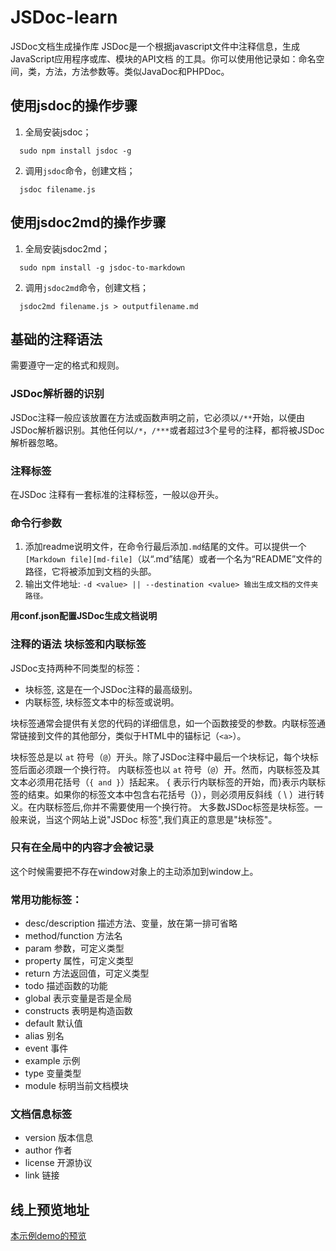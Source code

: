 # JSDoc-learn
JSDoc文档生成操作库
JSDoc是一个根据javascript文件中注释信息，生成JavaScript应用程序或库、模块的API文档 的工具。你可以使用他记录如：命名空间，类，方法，方法参数等。类似JavaDoc和PHPDoc。

## 使用jsdoc的操作步骤

1. 全局安装jsdoc；
```
  sudo npm install jsdoc -g
```
2. 调用`jsdoc`命令，创建文档；
```
  jsdoc filename.js
```

## 使用jsdoc2md的操作步骤

1. 全局安装jsdoc2md；
```
  sudo npm install -g jsdoc-to-markdown
```
2. 调用`jsdoc2md`命令，创建文档；
```
  jsdoc2md filename.js > outputfilename.md
```

## 基础的注释语法
需要遵守一定的格式和规则。

### JSDoc解析器的识别
JSDoc注释一般应该放置在方法或函数声明之前，它必须以`/**`开始，以便由JSDoc解析器识别。其他任何以`/*`，`/***`或者超过3个星号的注释，都将被JSDoc解析器忽略。

### 注释标签
在JSDoc 注释有一套标准的注释标签，一般以@开头。

### 命令行参数

1. 添加readme说明文件，在命令行最后添加`.md`结尾的文件。可以提供一个`[Markdown file][md-file]`（以“.md”结尾）或者一个名为“README”文件的路径，它将被添加到文档的头部。
2. 输出文件地址: `-d <value> || --destination <value>	输出生成文档的文件夹路径。`

**用conf.json配置JSDoc生成文档说明**

### 注释的语法 块标签和内联标签

JSDoc支持两种不同类型的标签：

- 块标签, 这是在一个JSDoc注释的最高级别。
- 内联标签, 块标签文本中的标签或说明。

块标签通常会提供有关您的代码的详细信息，如一个函数接受的参数。内联标签通常链接到文件的其他部分，类似于HTML中的锚标记（`<a>`）。

块标签总是以 `at` 符号（`@`）开头。除了JSDoc注释中最后一个块标记，每个块标签后面必须跟一个换行符。
内联标签也以 `at` 符号（`@`）开。然而，内联标签及其文本必须用花括号（`{ and }`）括起来。 { 表示行内联标签的开始，而}表示内联标签的结束。如果你的标签文本中包含右花括号（}），则必须用反斜线（ \ ）进行转义。在内联标签后,你并不需要使用一个换行符。
大多数JSDoc标签是块标签。一般来说，当这个网站上说"JSDoc 标签",我们真正的意思是"块标签"。

### 只有在全局中的内容才会被记录
这个时候需要把不存在window对象上的主动添加到window上。

### 常用功能标签：

- desc/description 描述方法、变量，放在第一排可省略
- method/function   方法名
- param    参数，可定义类型
- property    属性，可定义类型
- return  方法返回值，可定义类型
- todo 描述函数的功能
- global   表示变量是否是全局
- constructs 表明是构造函数
- default  默认值
- alias  别名
- event  事件
- example  示例
- type   变量类型
- module   标明当前文档模块

### 文档信息标签

- version   版本信息
- author   作者
- license   开源协议
- link   链接

## 线上预览地址
[本示例demo的预览](http://htmlpreview.github.io/?https://github.com/moonbreezee/JSDoc-learn/blob/master/outhtml/index.html)
